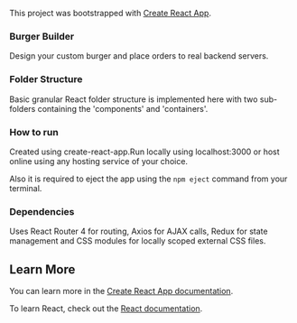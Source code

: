 This project was bootstrapped with [Create React App](https://github.com/facebook/create-react-app).



### Burger Builder

Design your custom burger and place orders to real backend servers. 

### Folder Structure

Basic granular React folder structure is implemented here with two sub-folders containing the 'components' and 'containers'.

### How to run

Created using create-react-app.Run locally using localhost:3000 or host online using any hosting service of your choice.

Also it is required to eject the app using the `npm eject` command from your terminal.  

### Dependencies
Uses React Router 4 for routing, Axios for AJAX calls, Redux for state management and CSS modules for locally scoped external CSS files.

## Learn More

You can learn more in the [Create React App documentation](https://facebook.github.io/create-react-app/docs/getting-started).

To learn React, check out the [React documentation](https://reactjs.org/).
